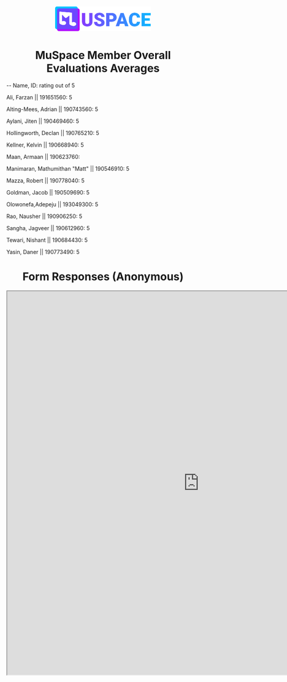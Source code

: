 <h1 align="center">
    <a href="./"><img id="header-logo" src="./logo.svg" width="250" alt="MuSpace logo"/></a>
</h1>
<h1 align="center">MuSpace Member Overall Evaluations Averages</h1>
<p>-- Name, ID: rating out of 5 </p>

<!-- Remeber to give evalutations alphabetically -->

<p>Ali, Farzan                   || 191651560: 5</p>
<p>Alting-Mees, Adrian           || 190743560: 5</p>
<p>Aylani, Jiten                 || 190469460: 5</p>
<p>Hollingworth, Declan          || 190765210: 5</p>
<p>Kellner, Kelvin               || 190668940: 5</p>
<p>Maan, Armaan                  || 190623760:  </p>
<p>Manimaran, Mathumithan "Matt" || 190546910: 5</p>
<p>Mazza, Robert                 || 190778040: 5</p>
<p>Goldman, Jacob                || 190509690: 5</p>
<p>Olowonefa,Adepeju             || 193049300: 5</p>
<p>Rao, Nausher                  || 190906250: 5</p>
<p>Sangha, Jagveer               || 190612960: 5</p>
<p>Tewari, Nishant               || 190684430: 5</p>
<p>Yasin, Daner                  || 190773490: 5</p>



<h1 align="center">Form Responses (Anonymous)</h1>

<iframe width="1000px" height="1000px" src="https://docs.google.com/spreadsheets/d/e/2PACX-1vQpCPTvFAcD_3OC6pGChDQb0IWySJgKMGI8yeSMaq0VbMbht1628EpYiFSCzqoYL6ZVqYue4EgRdNza/pubhtml?widget=true&amp;headers=false"></iframe>

